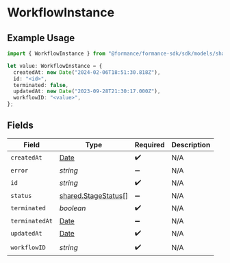 # WorkflowInstance

## Example Usage

```typescript
import { WorkflowInstance } from "@formance/formance-sdk/sdk/models/shared";

let value: WorkflowInstance = {
  createdAt: new Date("2024-02-06T18:51:30.818Z"),
  id: "<id>",
  terminated: false,
  updatedAt: new Date("2023-09-28T21:30:17.000Z"),
  workflowID: "<value>",
};
```

## Fields

| Field                                                                                         | Type                                                                                          | Required                                                                                      | Description                                                                                   |
| --------------------------------------------------------------------------------------------- | --------------------------------------------------------------------------------------------- | --------------------------------------------------------------------------------------------- | --------------------------------------------------------------------------------------------- |
| `createdAt`                                                                                   | [Date](https://developer.mozilla.org/en-US/docs/Web/JavaScript/Reference/Global_Objects/Date) | :heavy_check_mark:                                                                            | N/A                                                                                           |
| `error`                                                                                       | *string*                                                                                      | :heavy_minus_sign:                                                                            | N/A                                                                                           |
| `id`                                                                                          | *string*                                                                                      | :heavy_check_mark:                                                                            | N/A                                                                                           |
| `status`                                                                                      | [shared.StageStatus](../../../sdk/models/shared/stagestatus.md)[]                             | :heavy_minus_sign:                                                                            | N/A                                                                                           |
| `terminated`                                                                                  | *boolean*                                                                                     | :heavy_check_mark:                                                                            | N/A                                                                                           |
| `terminatedAt`                                                                                | [Date](https://developer.mozilla.org/en-US/docs/Web/JavaScript/Reference/Global_Objects/Date) | :heavy_minus_sign:                                                                            | N/A                                                                                           |
| `updatedAt`                                                                                   | [Date](https://developer.mozilla.org/en-US/docs/Web/JavaScript/Reference/Global_Objects/Date) | :heavy_check_mark:                                                                            | N/A                                                                                           |
| `workflowID`                                                                                  | *string*                                                                                      | :heavy_check_mark:                                                                            | N/A                                                                                           |